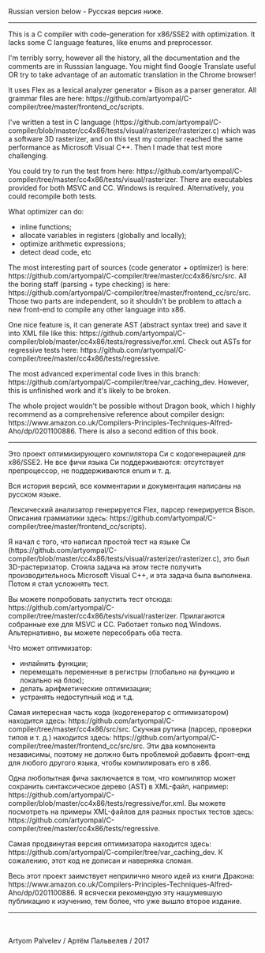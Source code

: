 Russian version below - Русская версия ниже.
<hr>
<p>
This is a C compiler with code-generation for x86/SSE2 with optimization. It lacks some C language features, like enums and preprocessor.
<p>
I'm terribly sorry, however all the history, all the documentation and the comments are in Russsian language. You might find Google Translate useful OR try to take advantage of an automatic translation in the Chrome browser!
<p>
It uses Flex as a lexical analyzer generator + Bison as a parser generator. All grammar files are here: https://github.com/artyompal/C-compiler/tree/master/frontend_cc/scripts.
<p>
I've written a test in C language (https://github.com/artyompal/C-compiler/blob/master/cc4x86/tests/visual/rasterizer/rasterizer.c) which was a software 3D rasterizer, and on this test my compiler reached the same performance as Microsoft Visual С++. Then I made that test more challenging.
<p>
You could try to run the test from here: https://github.com/artyompal/C-compiler/tree/master/cc4x86/tests/visual/rasterizer. There are executables provided for both MSVC and CC. Windows is required. Alternatively, you could recompile both tests.
<p>
What optimizer can do:
<ul>
<li>inline functions;</li>
<li>allocate variables in registers (globally and locally);</li>
<li>optimize arithmetic expressions;</li>
<li>detect dead code, etc</li>
</ul>
<p>
The most interesting part of sources (code generator + optimizer) is here: https://github.com/artyompal/C-compiler/tree/master/cc4x86/src/src. All the boring staff (parsing + type checking) is here: https://github.com/artyompal/C-compiler/tree/master/frontend_cc/src/src. Those two parts are independent, so it shouldn't be problem to attach a new front-end to compile any other language into x86.
<p>
One nice feature is, it can generate AST (abstract syntax tree) and save it into XML file like this: https://github.com/artyompal/C-compiler/blob/master/cc4x86/tests/regressive/for.xml. Check out ASTs for regressive tests here: https://github.com/artyompal/C-compiler/tree/master/cc4x86/tests/regressive.
<p>
The most advanced experimental code lives in this branch: https://github.com/artyompal/C-compiler/tree/var_caching_dev. However, this is unfinished work and it's likely to be broken.
<p>
The whole project wouldn't be possible without Dragon book, which I highly recommend as a comprehensive reference about compiler design: https://www.amazon.co.uk/Compilers-Principles-Techniques-Alfred-Aho/dp/0201100886. There is also a second edition of this book.
<hr>
<p>
Это проект оптимизирующего компилятора Си с кодогенерацией для x86/SSE2. Не все фичи языка Си поддерживаются: отсутствует препроцессор, не поддерживаются enum и т. д.
<p>
Вся история версий, все комментарии и документация написаны на русском языке.
<p>
Лексический анализатор генерируется Flex, парсер генерируется Bison. Описания грамматики здесь: https://github.com/artyompal/C-compiler/tree/master/frontend_cc/scripts).
<p>
Я начал с того, что написал простой тест на языке Си (https://github.com/artyompal/C-compiler/blob/master/cc4x86/tests/visual/rasterizer/rasterizer.c), это был 3D-растеризатор. Стояла задача на этом тесте получить производительнось Microsoft Visual С++, и эта задача была выполнена. Потом я стал усложнять тест.
<p>
Вы можете попробовать запустить тест отсюда: https://github.com/artyompal/C-compiler/tree/master/cc4x86/tests/visual/rasterizer. Прилагаются собранные exe для MSVC и CC. Работает только под Windows. Альтернативно, вы можете пересобрать оба теста.
<p>
Что может оптимизатор:
<ul>
<li>инлайнить функции;</li>
<li>перемещать переменные в регистры (глобально на функцию и локально на блок);</li>
<li>делать арифметические оптимизации;</li>
<li>устранять недоступный код и т.д.</li>
</ul>
<p>
Самая интересная часть кода (кодогенератор с оптимизатором) находится здесь: https://github.com/artyompal/C-compiler/tree/master/cc4x86/src/src. Скучная рутина (парсер, проверки типов и т. д.) находится здесь: https://github.com/artyompal/C-compiler/tree/master/frontend_cc/src/src. Эти два компонента независимы, поэтому не должно быть проблемой добавить фронт-енд для любого другого языка, чтобы компилировать его в x86.
<p>
Одна любопытная фича заключается в том, что компилятор может сохранить синтаксическое дерево (AST) в XML-файл, например: https://github.com/artyompal/C-compiler/blob/master/cc4x86/tests/regressive/for.xml. Вы можете посмотреть на примеры XML-файлов для разных простых тестов здесь: https://github.com/artyompal/C-compiler/tree/master/cc4x86/tests/regressive.
<p>
Самая продвинутая версия оптимизатора находится здесь: https://github.com/artyompal/C-compiler/tree/var_caching_dev. К сожалению, этот код не дописан и наверняка сломан.
<p>
Весь этот проект заимствует неприлично много идей из книги Дракона: https://www.amazon.co.uk/Compilers-Principles-Techniques-Alfred-Aho/dp/0201100886. Я всячески рекомендую эту нашумевшую публикацию к изучению, тем более, что уже вышло второе издание.
<hr>
<br>
<br>
Artyom Palvelev / Артём Пальвелев / 2017
